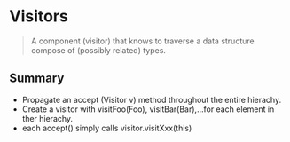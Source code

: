 # Visitors

> A component (visitor) that knows to traverse a data structure compose of (possibly related) types.

## Summary

- Propagate an accept (Visitor v) method throughout the entire hierachy.
- Create a visitor with visitFoo(Foo), visitBar(Bar),...for each element in ther hierachy.
- each accept() simply calls visitor.visitXxx(this)
